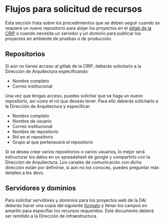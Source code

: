 # Flujos para solicitud de recursos

Esta sección trata sobre los procedimientos que se deben seguir cuando se requiere un nuevo repositorio para alojar los proyectos en el [gitlab de la CRIP](scm.crip.conacyt.mx/) o cuando necesita un servidor y un dominio para publicar los proyectos en ambiente de pruebas o de producción.


## Repositorios

Sí aún no tienes acceso al gitlab de la CRIP, deberás solicitarlo a la Dirección de Arquitectura especificando:

* Nombre completo
* Correo institucional

Una vez que tengas acceso, puedes solicitar que se haga un nuevo repositorio, así como el rol que deseas tener.  Para ello deberás solicitarlo a la Dirección de Arquitectura y especificar:

* Nombre completo
* Nombre de usuario
* Correo institucional
* Nombre de repositorio
* Rol en el repositorio
* Grupo al que pertenecerá el repositorio

Sí se desea crear varios repositorios o varios usuarios, lo mejor será estructurar los datos en un spreadsheet de google y compartirlo con la Dirección de Arquitectura. Los canales de comunicación con dicha dirección están por definirse, si aún no los conoces, puedes preguntar más detalles a les devs.

## Servidores y dominios 

Para solicitar servidores y dominios para los proyectos web de la DAI deberás hacer una copia del siguiente [formato](https://docs.google.com/document/d/1nbM6NEvh7FS8UaEP_ERs7tjnO78etUQpUb--l5p32Ak/edit?skip_itp2_check=true#heading=h.6sfvdepxsqpr) y llenar los campos en amarillo para especifiar los recursos requeridos. Este documento deberá ser remitido a la Dirección de infraestructura.

